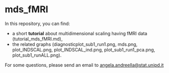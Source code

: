 # mds_fMRI

In this repository, you can find:

  - a short **tutorial** about multidimensional scaling having fMRI data (tutorial_mds_fMRI.md),
  - the related graphs (diagnosticplot_sub1_run1.png, mds.png, plot_INDSCAL.png, plot_INDSCAL_ind.png, plot_sub1_run1_pca.png, plot_sub1_runALL.png).
  
For some questions, please send an email to angela.andreella@stat.unipd.it
